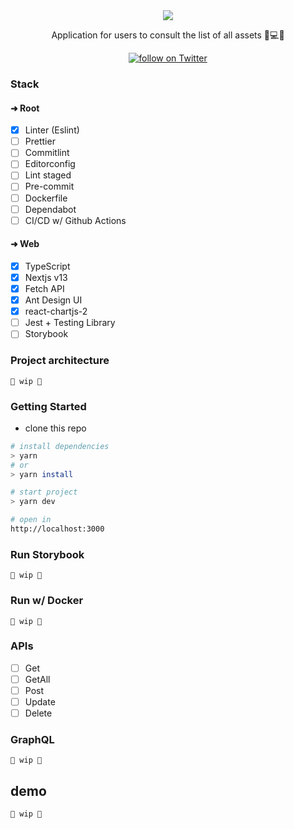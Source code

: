 <div align="center">

  <img src="https://user-images.githubusercontent.com/65451957/206251166-f0d923a6-18d0-400c-845b-065092c9b29a.png" />
  
  <p>Application for users to consult the list of all assets 🔧💻🚜</p>
  
  <a href="https://twitter.com/intent/follow?screen_name=biantris_">
     <img src="https://img.shields.io/twitter/follow/biantris_?style=social&logo=twitter"
      alt="follow on Twitter">
  </a>

</div>

### Stack

#### ➜ Root
- [x] Linter (Eslint)
- [ ] Prettier
- [ ] Commitlint
- [ ] Editorconfig
- [ ] Lint staged
- [ ] Pre-commit
- [ ] Dockerfile
- [ ] Dependabot
- [ ] CI/CD w/ Github Actions

#### ➜ Web
- [x] TypeScript
- [x] Nextjs v13
- [x] Fetch API
- [x] Ant Design UI
- [x] react-chartjs-2
- [ ] Jest + Testing Library
- [ ] Storybook

### Project architecture
`🚧 wip 🚧`

### Getting Started
- clone this repo

```sh
# install dependencies
> yarn
# or
> yarn install

# start project
> yarn dev

# open in
http://localhost:3000
```
### Run Storybook
`🚧 wip 🚧`

### Run w/ Docker
`🚧 wip 🚧`

### APIs
- [ ] Get
- [ ] GetAll
- [ ] Post
- [ ] Update
- [ ] Delete

### GraphQL
`🚧 wip 🚧`

## demo
`🚧 wip 🚧`
